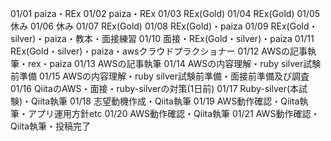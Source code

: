 01/01
paiza・REx
01/02
paiza・REx
01/03
REx(Gold)
01/04
REx(Gold)
01/05
休み
01/06
休み
01/07
REx(Gold)
01/08
REx(Gold)・paiza
01/09
REx(Gold・silver)・paiza・教本・面接練習
01/10
面接・REx(Gold・silver)・paiza
01/11
REx(Gold・silver)・paiza・awsクラウドプラクショナー
01/12
AWSの記事執筆・rex・paiza
01/13
AWSの記事執筆
01/14
AWSの内容理解・ruby silver試験前準備
01/15
AWSの内容理解・ruby silver試験前準備・面接前準備及び調査
01/16
QiitaのAWS・面接・ruby-silverの対策(1日前)
01/17
Ruby-silver(本試験)・Qiita執筆
01/18
志望動機作成・Qiita執筆
01/19
AWS動作確認・Qiita執筆・アプリ運用方針etc
01/20
AWS動作確認・Qiita執筆
01/21
AWS動作確認・Qiita執筆・投稿完了